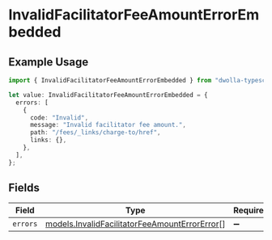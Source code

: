 # InvalidFacilitatorFeeAmountErrorEmbedded

## Example Usage

```typescript
import { InvalidFacilitatorFeeAmountErrorEmbedded } from "dwolla-typescript/models";

let value: InvalidFacilitatorFeeAmountErrorEmbedded = {
  errors: [
    {
      code: "Invalid",
      message: "Invalid facilitator fee amount.",
      path: "/fees/_links/charge-to/href",
      links: {},
    },
  ],
};
```

## Fields

| Field                                                                                                | Type                                                                                                 | Required                                                                                             | Description                                                                                          |
| ---------------------------------------------------------------------------------------------------- | ---------------------------------------------------------------------------------------------------- | ---------------------------------------------------------------------------------------------------- | ---------------------------------------------------------------------------------------------------- |
| `errors`                                                                                             | [models.InvalidFacilitatorFeeAmountErrorError](../models/invalidfacilitatorfeeamounterrorerror.md)[] | :heavy_minus_sign:                                                                                   | N/A                                                                                                  |
